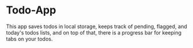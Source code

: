 # Todo-App
This app saves todos in local storage, keeps track of pending, flagged, and today's todos lists, and on top of that, there is a progress bar for keeping tabs on your todos. 
